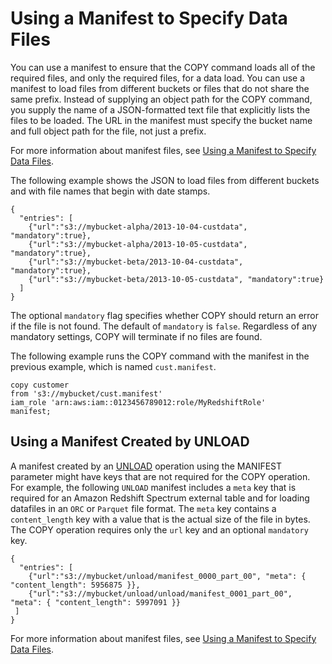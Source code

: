 # Using a Manifest to Specify Data Files<a name="loading-data-files-using-manifest"></a>

You can use a manifest to ensure that the COPY command loads all of the required files, and only the required files, for a data load\. You can use a manifest to load files from different buckets or files that do not share the same prefix\. Instead of supplying an object path for the COPY command, you supply the name of a JSON\-formatted text file that explicitly lists the files to be loaded\. The URL in the manifest must specify the bucket name and full object path for the file, not just a prefix\.

For more information about manifest files, see [Using a Manifest to Specify Data Files](r_COPY_command_examples.md#copy-command-examples-manifest)\.

The following example shows the JSON to load files from different buckets and with file names that begin with date stamps\.

```
{
  "entries": [
    {"url":"s3://mybucket-alpha/2013-10-04-custdata", "mandatory":true},
    {"url":"s3://mybucket-alpha/2013-10-05-custdata", "mandatory":true},
    {"url":"s3://mybucket-beta/2013-10-04-custdata", "mandatory":true},
    {"url":"s3://mybucket-beta/2013-10-05-custdata", "mandatory":true}
  ]
}
```

The optional `mandatory` flag specifies whether COPY should return an error if the file is not found\. The default of `mandatory` is `false`\. Regardless of any mandatory settings, COPY will terminate if no files are found\. 

The following example runs the COPY command with the manifest in the previous example, which is named `cust.manifest`\. 

```
copy customer
from 's3://mybucket/cust.manifest' 
iam_role 'arn:aws:iam::0123456789012:role/MyRedshiftRole'
manifest;
```

## Using a Manifest Created by UNLOAD<a name="loading-data-files-using-unload-manifest"></a>

A manifest created by an [UNLOAD](r_UNLOAD.md) operation using the MANIFEST parameter might have keys that are not required for the COPY operation\. For example, the following `UNLOAD` manifest includes a `meta` key that is required for an Amazon Redshift Spectrum external table and for loading datafiles in an `ORC` or `Parquet` file format\. The `meta` key contains a `content_length` key with a value that is the actual size of the file in bytes\. The COPY operation requires only the `url` key and an optional `mandatory` key\.

```
{
  "entries": [
    {"url":"s3://mybucket/unload/manifest_0000_part_00", "meta": { "content_length": 5956875 }},
    {"url":"s3://mybucket/unload/unload/manifest_0001_part_00", "meta": { "content_length": 5997091 }}
 ]
}
```

For more information about manifest files, see [Using a Manifest to Specify Data Files](r_COPY_command_examples.md#copy-command-examples-manifest)\.
